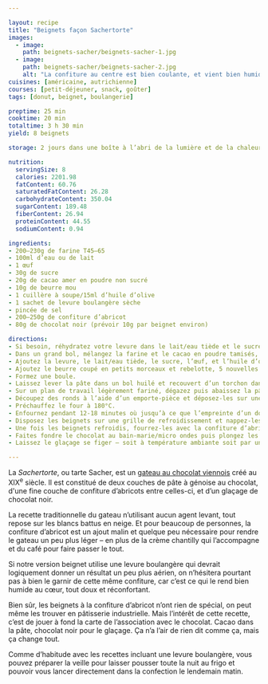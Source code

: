 ```yaml
---

layout: recipe
title: "Beignets façon Sachertorte"
images:
  - image:
    path: beignets-sacher/beignets-sacher-1.jpg
  - image:
    path: beignets-sacher/beignets-sacher-2.jpg
    alt: "La confiture au centre est bien coulante, et vient bien humidifier le cœur du beignet. C‘est ce qui en fait une partie de l’intérêt."
cuisines: [américaine, autrichienne]
courses: [petit-déjeuner, snack, goûter]
tags: [donut, beignet, boulangerie]

preptime: 25 min
cooktime: 20 min
totaltime: 3 h 30 min
yield: 8 beignets

storage: 2 jours dans une boîte à l’abri de la lumière et de la chaleur. 2–3 mois au congélateur. Pas de frigo car cela va assécher le beignet.

nutrition:
  servingSize: 8
  calories: 2201.98
  fatContent: 60.76
  saturatedFatContent: 26.28
  carbohydrateContent: 350.04
  sugarContent: 189.48
  fiberContent: 26.94
  proteinContent: 44.55
  sodiumContent: 0.94

ingredients:
- 200–230g de farine T45–65
- 100ml d’eau ou de lait
- 1 œuf 
- 30g de sucre
- 20g de cacao amer en poudre non sucré
- 10g de beurre mou
- 1 cuillère à soupe/15ml d’huile d’olive
- 1 sachet de levure boulangère sèche
- pincée de sel
- 200–250g de confiture d’abricot 
- 80g de chocolat noir (prévoir 10g par beignet environ)

directions:
- Si besoin, réhydratez votre levure dans le lait/eau tiède et le sucre.
- Dans un grand bol, mélangez la farine et le cacao en poudre tamisés, et le sel.
- Ajoutez la levure, le lait/eau tiède, le sucre, l’œuf, et l’huile d’olive. Incorporez bien le tout – environ 5 minutes de pétrissage à la main, ou à vitesse lente au robot en raclant les bords si besoin.
- Ajoutez le beurre coupé en petits morceaux et rebelotte, 5 nouvelles minutes. La pâte doit rester un peu humide et bien élastique mais ne plus coller aux doigts/parois du bol du robot. Ajustez farine et liquide si besoin.
- Formez une boule.
- Laissez lever la pâte dans un bol huilé et recouvert d’un torchon dans un endroit chaud pendant 1h30–2h – ou au frigo pendant la nuit. Elle devrait avoir doublé de volume au bout de ce laps de temps.
- Sur un plan de travail légèrement fariné, dégazez puis abaissez la pâte au rouleau avec une épaisseur de 1cm.
- Découpez des ronds à l’aide d’un emporte-pièce et déposez-les sur une plaque de cuisson. Recouvrez avec un torchon/du film alimentaire et laissez les beignets reposer pendant 30 minutes.
- Préchauffez le four à 180°C.
- Enfournez pendant 12-18 minutes où jusqu’à ce que l’empreinte d’un doigt se résorbe lentement quand on appuie sur le dessus du beignet.
- Disposez les beignets sur une grille de refroidissement et nappez-les entièrement d’eau frissonnante à l’aide d’un pinceau – pour les aider à conserver leur moelleux plus longtemps. Répétez l’opération quand l’eau a séché.
- Une fois les beignets refroidis, fourrez-les avec la confiture d’abricot à l’aide d’une poche à douille/seringue.
- Faites fondre le chocolat au bain-marie/micro ondes puis plongez les beignets pour en napper le dessus. Disposez-les à nouveau sur la grille.
- Laissez le glaçage se figer – soit à température ambiante soit par un passage rapide au frigo – avant de déguster.

---
```


La <i lang="de">Sachertorte</i>, ou tarte Sacher, est un [gateau au chocolat viennois](https://fr.wikipedia.org/wiki/Sachertorte) créé au XIX<sup>e</sup> siècle. Il est constitué de deux couches de pâte à génoise au chocolat, d'une fine couche de confiture d’abricots entre celles-ci, et d’un glaçage de chocolat noir. 

La recette traditionnelle du gateau n’utilisant aucun agent levant, tout repose sur les blancs battus en neige. Et pour beaucoup de personnes, la confiture d’abricot est un ajout malin et quelque peu nécessaire pour rendre le gateau un peu plus léger – en plus de la crème chantilly qui l’accompagne et du café pour faire passer le tout.

Si notre version beignet utilise une levure boulangère qui devrait logiquement donner un résultat un peu plus aérien, on n’hésitera pourtant pas à bien le garnir de cette même confiture, car c’est ce qui le rend bien humide au cœur, tout doux et réconfortant.

Bien sûr, les beignets à la confiture d’abricot n’ont rien de spécial, on peut même les trouver en pâtisserie industrielle. Mais l’intérêt de cette recette, c’est de jouer à fond la carte de l’association avec le chocolat. Cacao dans la pâte, chocolat noir pour le glaçage. Ça n’a l’air de rien dit comme ça, mais ça change tout.

Comme d’habitude avec les recettes incluant une levure boulangère, vous pouvez préparer la veille pour laisser pousser toute la nuit au frigo et pouvoir vous lancer directement dans la confection le lendemain matin.